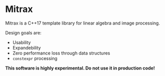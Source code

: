 # Mitrax

Mitrax is a C++17 template library for linear algebra and image processing.

Design goals are:

* Usability
* Expandebility
* Zero performance loss through data structures
* `constexpr` processing

<b>This software is highly experimental. Do not use it in production code!</b>
